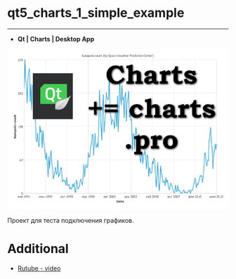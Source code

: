 # qt5_charts_1_simple_example

***

- **Qt | Charts | Desktop App**

![](./qt5_charts.png)

Проект для теста подключения графиков.

# Additional

- [Rutube - video](https://rutube.ru/video/c2516e30dc1e80a415bef0a16a1cc0de/)

